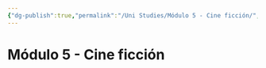```yaml
---
{"dg-publish":true,"permalink":"/Uni Studies/Módulo 5 - Cine ficción/","title":"Módulo 5 - Cine ficción","tags":["Universidad,"],"created":"2023-03-14T13:36:57.817-05:00","updated":"2023-03-23T15:07:13.550-05:00"}
---
```



# Módulo 5 - Cine ficción
